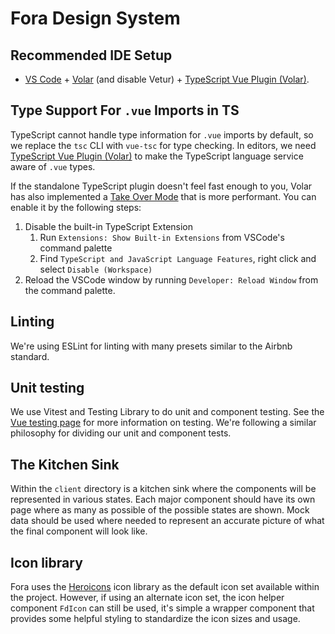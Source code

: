 # Fora Design System

## Recommended IDE Setup

- [VS Code](https://code.visualstudio.com/) + [Volar](https://marketplace.visualstudio.com/items?itemName=Vue.volar) (and disable Vetur) + [TypeScript Vue Plugin (Volar)](https://marketplace.visualstudio.com/items?itemName=Vue.vscode-typescript-vue-plugin).

## Type Support For `.vue` Imports in TS

TypeScript cannot handle type information for `.vue` imports by default, so we replace the `tsc` CLI with `vue-tsc` for type checking. In editors, we need [TypeScript Vue Plugin (Volar)](https://marketplace.visualstudio.com/items?itemName=Vue.vscode-typescript-vue-plugin) to make the TypeScript language service aware of `.vue` types.

If the standalone TypeScript plugin doesn't feel fast enough to you, Volar has also implemented a [Take Over Mode](https://github.com/johnsoncodehk/volar/discussions/471#discussioncomment-1361669) that is more performant. You can enable it by the following steps:

1. Disable the built-in TypeScript Extension
   1. Run `Extensions: Show Built-in Extensions` from VSCode's command palette
   2. Find `TypeScript and JavaScript Language Features`, right click and select `Disable (Workspace)`
2. Reload the VSCode window by running `Developer: Reload Window` from the command palette.

## Linting

We're using ESLint for linting with many presets similar to the Airbnb standard.

## Unit testing

We use Vitest and Testing Library to do unit and component testing. See the [Vue testing page](https://vuejs.org/guide/scaling-up/testing.html) for more information on testing. We're following a similar philosophy for dividing our unit and component tests.

## The Kitchen Sink

Within the `client` directory is a kitchen sink where the components will be represented in various states. Each major component should have its own page where as many as possible of the possible states are shown. Mock data should be used where needed to represent an accurate picture of what the final component will look like.

## Icon library

Fora uses the [Heroicons](https://github.com/tailwindlabs/heroicons) icon library as the default icon set available within the project. However, if using an alternate icon set, the icon helper component `FdIcon` can still be used, it's simple a wrapper component that provides some helpful styling to standardize the icon sizes and usage.
